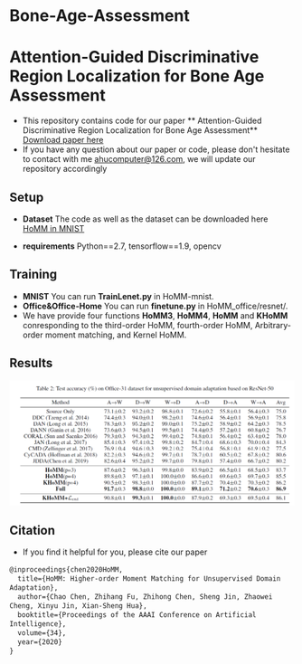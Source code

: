 # Bone-Age-Assessment
# Attention-Guided Discriminative Region Localization for Bone Age Assessment
* This repository contains code for our paper ** Attention-Guided Discriminative Region Localization for Bone Age Assessment** [Download paper here](https://arxiv.org/abs/2006.00202)
* If you have any question about our paper or code, please don't hesitate to contact with me ahucomputer@126.com, we will update our repository accordingly

## Setup
* **Dataset** The code as well as the dataset can be downloaded here [HoMM in MNIST](https://drive.google.com/open?id=167tVIBI2dVa0D18i6CiM-hicFJ3DJFzX) 

* **requirements** Python==2.7, tensorflow==1.9, opencv

## Training
* **MNIST** You can run **TrainLenet.py** in HoMM-mnist.
* **Office&Office-Home** You can run **finetune.py** in HoMM_office/resnet/.
* We have provide four functions **HoMM3**, **HoMM4**, **HoMM** and **KHoMM** conresponding to the third-order HoMM, fourth-order HoMM, Arbitrary-order moment matching, and Kernel HoMM.

## Results
<div align=center><img src="https://github.com/chenchao666/HoMM-Master/blob/master/img/img5.PNG" width="800" /></div>

## Citation
* If you find it helpful for you, please cite our paper
```
@inproceedings{chen2020HoMM,
  title={HoMM: Higher-order Moment Matching for Unsupervised Domain Adaptation},
  author={Chao Chen, Zhihang Fu, Zhihong Chen, Sheng Jin, Zhaowei Cheng, Xinyu Jin, Xian-Sheng Hua},
  booktitle={Proceedings of the AAAI Conference on Artificial Intelligence},
  volume={34},
  year={2020}
}
